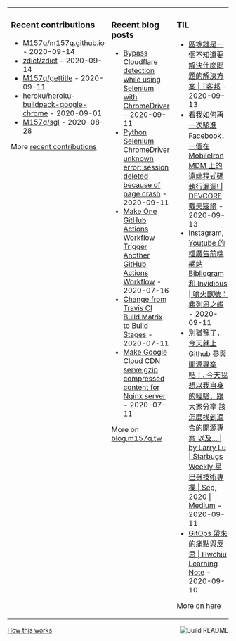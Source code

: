 <table><tr><td valign="top">

### Recent contributions
<!-- recent_contributions starts -->
* [M157q/m157q.github.io](https://github.com/M157q/m157q.github.io) - 2020-09-14
* [zdict/zdict](https://github.com/zdict/zdict) - 2020-09-14
* [M157q/gettitle](https://github.com/M157q/gettitle) - 2020-09-11
* [heroku/heroku-buildpack-google-chrome](https://github.com/heroku/heroku-buildpack-google-chrome) - 2020-09-01
* [M157q/sgl](https://github.com/M157q/sgl) - 2020-08-28
<!-- recent_contributions ends -->
More [recent contributions](https://github.com/M157q/M157q/blob/main/recent_contributions.md)
</td><td valign="top">

### Recent blog posts
<!-- blog starts -->
* [Bypass Cloudflare detection while using Selenium with ChromeDriver](https://blog.m157q.tw/posts/2020/09/11/bypass-cloudflare-detection-while-using-selenium-with-chromedriver/) - 2020-09-11
* [Python Selenium ChromeDriver unknown error: session deleted because of page crash](https://blog.m157q.tw/posts/2020/09/11/python-selenium-chromedriver-unknown-error-session-deleted-because-of-page-crash/) - 2020-09-11
* [Make One GitHub Actions Workflow Trigger Another GitHub Actions Workflow](https://blog.m157q.tw/posts/2020/07/16/make-one-github-actions-workflow-trigger-another-github-actions-workflow/) - 2020-07-16
* [Change from Travis CI Build Matrix to Build Stages](https://blog.m157q.tw/posts/2020/07/11/change-from-travis-ci-build-matrix-to-build-stages/) - 2020-07-11
* [Make Google Cloud CDN serve gzip compressed content for Nginx server](https://blog.m157q.tw/posts/2020/07/11/make-google-cloud-cdn-serve-gzip-compressed-content-for-nginx-server/) - 2020-07-11
<!-- blog ends -->
More on [blog.m157q.tw](https://blog.m157q.tw/)
</td><td valign="top">

### TIL
<!-- tils starts -->
* [區塊鏈是一個不知道要解決什麼問題的解決方案 | T客邦](https://github.com/M157q/m157q.github.io/issues/1206) - 2020-09-13
* [看我如何再一次駭進 Facebook，一個在 MobileIron MDM 上的遠端程式碼執行漏洞! | DEVCORE 戴夫寇爾](https://github.com/M157q/m157q.github.io/issues/1205) - 2020-09-13
* [Instagram, Youtube 的擋廣告前端網站 Bibliogram 和 Invidious | 噴火獸號：裴列恩之艦](https://github.com/M157q/m157q.github.io/issues/1204) - 2020-09-11
* [別猶豫了，今天就上 Github 參與開源專案吧！. 今天我想以我自身的經驗，跟大家分享 該怎麼找到適合的開源專案 以及… | by Larry Lu | Starbugs Weekly 星巴哥技術專欄 | Sep, 2020 | Medium](https://github.com/M157q/m157q.github.io/issues/1203) - 2020-09-11
* [GitOps 帶來的痛點與反思 | Hwchiu Learning Note](https://github.com/M157q/m157q.github.io/issues/1199) - 2020-09-10
<!-- tils ends -->
More on [here](https://github.com/M157q/m157q.github.io/issues?q=is%3Aissue+is%3Aopen+sort%3Aupdated-desc)
</td></tr></table>

<a href="https://github.com/M157q/M157q/actions"><img src="https://github.com/M157q/M157q/workflows/Build%20README/badge.svg" align="right" alt="Build README"></a> <a href="https://simonwillison.net/2020/Jul/10/self-updating-profile-readme/">How this works</a>

